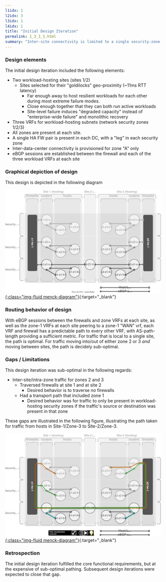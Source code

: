 ```yaml
---
l1idx: 1
l2idx: 3
l3idx: 1
l4idx: 1
title: "Initial Design Iteration"
permalink: 1_3_1_1.html
summary: "Inter-site connectivity is limited to a single security-zone, which becomes a de-facto transit-zone."
---
```


### Design elements

The initial design iteration included the following elements:
- Two workload-hosting sites (sites 1/2)
  - Sites selected for their "goldilocks" geo-proximity (~11ms RTT latency)
    - Far enough away to host resilient workloads for each other during most extreme failure modes.  
    - Close enough together that they can both run active workloads 
    - Site-level failure induces "degraded capacity" instead of "enterprise-wide failure" and monolithic recovery
- Three VRFs for workload-hosting subnets (network security zones 1/2/3)
- All zones are present at each site.
- A single HA FW pair is present in each DC, with a "leg" in each security zone
- Inter-data-center connectivity is provisioned for zone "A" only
- eBGP sessions are established between the firewall and each of the three workload VRFs at each site

### Graphical depiction of design
This design is depicted in the following diagram

[![image](./casestudy-1-1a.drawio.svg){:class="img-fluid menck-diagram"}](./pages/1/3(ecmp-symmetric)/casestudy-1-1a.drawio.svg){:target="_blank"}

### Routing behavior of design

With eBGP sessions between the firewalls and zone VRFs at each site, as well as the zone-1 VRFs at each site peering to a zone-1 "WAN" vrf, each VRF and firewall has a predictable path to every other VRF, with AS-path-length providing a sufficient metric.  For traffic that is local to a single site, the path is optimal.   For traffic moving into/out of either zone 2 or 3 *and* moving between sites, the path is decidely sub-optimal.

### Gaps / Limitations

This design iteration was sub-optimal in the following regards:
- Inter-site/intra-zone traffic for zones 2 and 3
  - Traversed firewalls at site 1 and at site 2
    - Desired behavior is to traverse *no* firewalls
  - Had a transport path that included zone 1
    - Desired behavior was for traffic to only be present in workload-hosting security zones if the traffic's source or destination was present in that zone

These gaps are illustrated in the following figure, illustrating the path taken for traffic from hosts in Site-1/Zone-3 to Site-2/Zone-3.

[![image](./casestudy-1-1b.drawio.svg){:class="img-fluid menck-diagram"}](./pages/1/3(ecmp-symmetric)/casestudy-1-1b.drawio.svg){:target="_blank"}

### Retrospection

The initial design iteration fulfilled the core functional requirements, but at the expensive of sub-optimal pathing.  Subsequent design iterations were expected to close that gap.